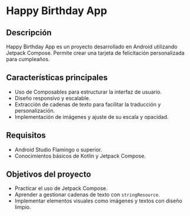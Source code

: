 # Happy Birthday App

## Descripción
Happy Birthday App es un proyecto desarrollado en Android utilizando Jetpack Compose. Permite crear una tarjeta de felicitación personalizada para cumpleaños.

## Características principales
- Uso de Composables para estructurar la interfaz de usuario.
- Diseño responsivo y escalable.
- Extracción de cadenas de texto para facilitar la traducción y personalización.
- Implementación de imágenes y ajuste de su escala y opacidad.

## Requisitos
- Android Studio Flamingo o superior.
- Conocimientos básicos de Kotlin y Jetpack Compose.

## Objetivos del proyecto
- Practicar el uso de Jetpack Compose.
- Aprender a gestionar cadenas de texto con `stringResource`.
- Implementar elementos visuales como imágenes y textos con diseño limpio.

